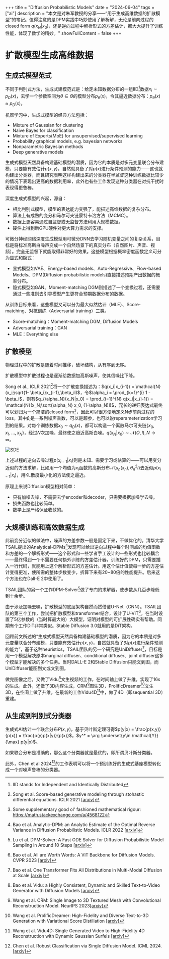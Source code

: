 +++
title = "Diffusion Probabilistic Models"
date = "2024-06-04"
tags = ["ai"]
description = "本文是对朱军教授的分享——“用于生成高维数据的扩散模型”的笔记。值得注意的是DPM实践中巧妙使用了解析解，无论是前向过程的closed form $q(x_N|x_0)$，还是逆向过程中解析形式的方差估计，都大大提升了训练性能，体现了数学的精妙。"
showFullContent = false
+++

# 扩散模型生成高维数据
## 生成式模型范式
不同于判别式方法，生成式建模范式是：给定未知数据分布的一组IID[^1]数据$x_i \sim p_D(x)$，去学一个参数空间为$\theta \in \Theta$的模型分布$p_\theta(x)$，令其逼近数据分布：$p_\theta(x) \approx p_D(x)$。

机器学习中，生成式模型的经典方法包括：
- Mixture of Gaussian for clustering
- Naive Bayes for classification
- Mixture of Experts(MoE) for unsupervised/supervised learning
- Probability graphical models, e.g. bayesian networks
- Nonparametric Bayesian methods
- Deep generative models

生成式模型天然具备构建基础模型的潜质，因为它的本质是对多元变量联合分布建模，只要能有效估计$p(x,y)$，自然就具备了对$p(x)$进行条件预测的能力——这也就构建出分类器，而且研究表明这样构建出来的分类器在半监督这种训练数据比较少的情况下表现出更高的数据利用率，此外也有些工作发现这种分类器在对抗干扰时表现得更鲁棒。

深度生成式模型的兴起，源自：
- 相比判别式模型，模型的表达能力变强了，能描述高维数据的复杂分布。
- 算法上有成熟的变分和马尔可夫链蒙特卡洛方法（MCMC）。
- 数据上更容易通过自监督或无监督方法利用大规模数据。
- 硬件上得到新GPU硬件对更大算力需求的支撑。

可微分神经网络深度生成模型用可微分DNN去学习随机变量之间的复杂关系，目标是将标准高斯白噪声变成一个自然场景下的真实分布（自然图片、声音、视频）。完全无监督下就能取得非常好的效果。这些模型根据概率密度函数定义可分为显式和隐式：
- 显式模型如VAE、Energy-based models、Auto-Regressive、Flow-based Models、DPM(Diffusion probabilistic models)直接描述预期产出数据的概率分布。
- 隐式模型如GAN、Moment-matching DGM则描述了一个变换过程，还需要通过一些准则去引导模型产生更符合预期数据分布的数据。

从训练目标来看，这些模型又可以分为最大似然估计（MLE）、Score-matching、对抗训练（Adversarial training）三类。
- Score-matching：Moment-matching DGM, Diffusion Models
- Adversarial training：GAN
- MLE：Everything else

## 扩散模型
物理过程中的扩散是随着时间推移，破坏结构，从有序到无序。

扩散模型中扩散过程也是逐渐给数据加高斯噪声，使其信噪比下降。

Song et al., ICLR 2021[^2]将一个扩散变换描述为：$q(x_i|x_{i-1}) = \mathcal{N}(x_i;\sqrt{1- \beta_i}x_{i-1},\beta_iI)$，令$\alpha_i = \prod_{k=1}^{i} 1 - \beta_i$，则有$q_{\alpha_N}(x_N|x_0) = \prod_{i=1}^{N} q(x_i|x_{i-1}) = \mathcal{N}(x_N;\sqrt{\alpha_N} x_0, (1-\alpha_N)I)$，冗长的递归表达式最终可以划归为一个简洁的closed form[^5]，因此可以很方便地定义N步前向过程的loss。其中$\beta_i$是一系列噪声乘数，可以是超参，也可以说reparameterization学习到的结果。对每个训练数据$x_0 \sim q_D(x)$，都可以构造一个离散马尔可夫链$\{x_0,x_1,...,x_N\}$，经过$N$次加噪，最终使之趋近高斯白噪。$q(x_N|x_0) \sim \mathcal{N}(O,I), N \rightarrow \infty$。

![SDE](https://cmbbq.github.io/img/sde.png)

上述过程的逆向去噪过程$p(x_{i-1}|x_i)$则是未知、需要学习或估算的——可以用变分近似的方法求解，比如用一个均值为$x_i$函数的高斯分布$\mathcal{N}(\mu_n(x_n), \theta_n^2I)$去近似$p(x_{i-1}|x_i)$，用KL散度最小化的方法使之逼近。

原理上来说Diffusion模型相对简单：
- 只有加噪去噪，不需要去学encoder和decoder，只需要根据加噪学去噪。
- 损失函数也比较简单。
- 数学上是严格保证收敛的。

## 大规模训练和高效数据生成
此前变分近似的做法中，噪声的方差参数一般是固定下来，不做优化的。清华大学TSAIL提出的Analytical-DPMs[^6]发现可以给出逆向过程中每个时间点的均值函数和方差的一个解析形式——这个形式和一些学者手工设计的一些形式也比较耦合——最终得到一个不需要任何额外训练的方差估计器。训练好的DPM，只需要插入一行代码，就能用上这个解析形式的方差估计。用这个估计值使每一步的方差估计变得更准，使所需的整体步数变少，折算下来有20~80倍的性能提升。后来这个方法也在Dall-E 2中使用了。

TSAIL团队的另一个工作DPM-Solver[^7]做了专门的求解器，使步数从几百步降低到十余步。

由于涉及加噪去噪，扩散模型的底层架构自然而然借鉴U-Net（CNN）。TSAIL团队的第三个工作，尝试把扩散模型和transformer结合，设计了U-ViT[^8]，在当时设置了5亿参数的（当时算最大的）大模型，证明对模型的可扩展性确实有帮助。同期有个工作DiT非常类似。Stable Diffusion 3.0就用的是DiT架构。

回顾前文所述的“生成式模型天然具备构建基础模型的潜质，因为它的本质是对多元变量联合分布建模，只要能有效估计$p(x,y)$，自然就具备了对$p(x)$进行条件预测的能力”，基于这种heuristics，TSAIL团队的另一个研究是UniDiffuser[^9]，目标是用一个模型解决原本marginal diffuser、conditional diffuser、joint diffuser这多个模型才能解决的多个任务。当时DALL-E 2和Stable Diffusion只能文到图，而UniDiffuser能图到文或文到图。

做完图像之后，又做了Vidu[^10]文生视频的工作，在时间轴上做了升维，实现了16s的生成。此外，还做了3D内容生成，CRM[^11]图生3D，ProlificDreamer[^12]文生3D，在空间上做了升维。在最新的工作Vidu4D[^13]中，做了4D（即sequential 3D）重建。

## 从生成到判别式分类器
生成式AI估计一个联合分布$P(x,y)$，基于贝叶斯定理可得$p(y|x) = \frac{p(x,y)}{p(x)} = \frac{p(y)p(x|y)}{p(x)}$，$y^* = \arg \underset{y\in \mathcal{Y}}{\max} p(y|x)$。

如果联合分布是准确的，那么这个分类器就是最优的，即所谓贝叶斯分类器。

此外，Chen et al 2024[^14]的工作表明可以将一个预训练好的生成式基座模型转化成一个对噪声鲁棒的分类器。

[^1]: IID stands for Independent and Identically Distributed
[^2]: Song et al. Score-based generative modeling through stohastic differential equations. ICLR 2021 [[arxiv]](https://arxiv.org/abs/2011.13456)
[^3]: Ho et al. Denoising diffusion probabilistic models(DDPM). NeurlPS 2020 [[arxiv]](https://arxiv.org/abs/2006.11239)
[^4]: In $\mathcal{N}(O,I)$, $I$ denotes the identity matrix, $O$ denotes the zero matrix.
[^5]: Some supplementary good ol' fashioned mathematical rigour: https://math.stackexchange.com/a/4568122
[^6]: Bao et al. Analytic-DPM: an Analytic Estimate of the Optimal Reverse Variance in Diffusion Probabilistic Models. ICLR 2022 [[arxiv]](https://arxiv.org/abs/2201.06503) 
[^7]: Lu et al. DPM-Solver: A Fast ODE Solver for Diffusion Probabilistic Model Sampling in Around 10 Steps [[arxiv]](https://arxiv.org/abs/2206.00927)
[^8]: Bao et al. All are Worth Words: A ViT Backbone for Diffusion Models. CVPR 2023 [[arxiv]](https://arxiv.org/abs/2209.12152)
[^9]: Bao et al. One Transformer Fits All Distributions in Multi-Modal Diffusion at Scale [[arxiv]](https://arxiv.org/abs/2303.06555)
[^10]: Bao et al. Vidu: a Highly Consistent, Dynamic and Skilled Text-to-Video Generator with Diffusion Models [[arxiv]](https://arxiv.org/abs/2405.04233) 
[^11]: Wang et al. CRM: Single Image to 3D Textured Mesh with Convolutional Reconstruction Model. NeurlPS 2023[[arxiv]](https://arxiv.org/abs/2403.05034)
[^12]: Wang et al. ProlificDreamer: High-Fidelity and Diverse Text-to-3D Generation with Variational Score Distillation [[arxiv]](https://arxiv.org/abs/2305.16213)
[^13]: Wang et al. Vidu4D: Single Generated Video to High-Fidelity 4D Reconstruction with Dynamic Gaussian Surfels [[arxiv]](https://arxiv.org/abs/2405.16822)
[^14]: Chen et al. Robust Classification via Single Diffusion Model. ICML 2024. [[arxiv]](https://arxiv.org/abs/2305.15241)
[^15]: Chen et al. Offline Reinforcement Learning via High-Fidelity Generative Behavior Modeling
 [[arxiv]](https://arxiv.org/abs/2209.14548)
[^16]: Chen et al. Contrastive Energy Prediction for Exact Energy-Guided Diffusion Sampling in Offline Reinforcement Learning. ICML 2023. [[arxiv]](https://arxiv.org/abs/2304.12824)
[^17]: Chen et al. Efficient Black-box Adversarial Attacks via Bayesian Optimization Guided by a Function Prior. [[arxiv]](https://arxiv.org/abs/2405.19098)
[^18]: Hao et al. DPOT: Auto-Regressive Denoising Operator Transformer for Large-Scale PDE Pre-Training [[arxiv]](https://arxiv.org/abs/2403.03542)
[^19]: Hu et al. Accelerating Transformer Pre-training with 2:4 Sparsity
